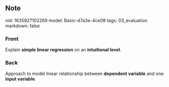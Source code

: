 ## Note
nid: 1635927102269
model: Basic-d7a3e-4ce08
tags: 03_evaluation
markdown: false

### Front
Explain <b>simple linear regression</b> on an <b>intuitional
level</b>.

### Back
Approach to model linear relationship between <b>dependent
variable</b> and one <b>input variable</b>.
